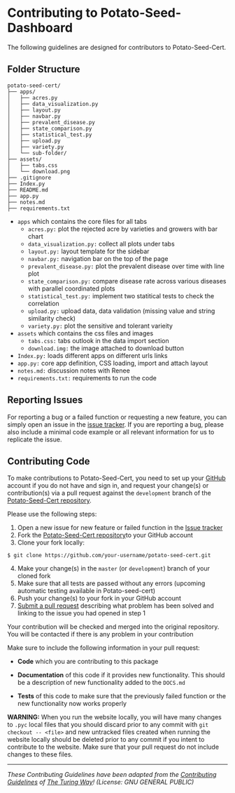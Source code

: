 # Contributing to Potato-Seed-Dashboard
The following guidelines are designed for contributors to Potato-Seed-Cert. 

## Folder Structure 
```
potato-seed-cert/                    
├── apps/                          
│   ├── acres.py                    
│   ├── data_visualization.py       
│   ├── layout.py                   
│   ├── navbar.py                   
│   ├── prevalent_disease.py        
│   ├── state_comparison.py         
│   ├── statistical_test.py         
│   ├── upload.py                   
│   ├── variety.py                  
│   └── sub-folder/   
├── assets/                  
│   ├── tabs.css                                
│   └── download.png
├── .gitignore
├── Index.py  
├── README.md                                                                  
├── app.py   
├── notes.md 
├── requirements.txt                

```

* ```apps``` which contains the core files for all tabs
    * ```acres.py:``` plot the rejected acre by varieties and growers with bar chart                   
    * ```data_visualization.py:``` collect all plots under tabs      
    * ```layout.py:``` layout template for the sidebar                 
    * ```navbar.py:``` navigation bar on the top of the page                   
    * ```prevalent_disease.py:``` plot the prevalent disease over time with line plot       
    * ```state_comparison.py:``` compare disease rate across various diseases with parallel coordinated plots     
    * ```statistical_test.py:``` implement two statitical tests to check the correlation         
    * ```upload.py:``` upload data, data validation (missing value and string similarity check)             
    * ```variety.py:``` plot the sensitive and tolerant varieity 
* ```assets``` which contains the css files and images
    * ```tabs.css:``` tabs outlook in the data import section
    * ```download.img:``` the image attached to download button
* ```Index.py:``` loads different apps on different urls links
* ```app.py:``` core app definition, CSS loading, import and attach layout
* ```notes.md:``` discussion notes with Renee
* ```requirements.txt:``` requirements to run the code

## Reporting Issues

For reporting a bug or a failed function or requesting a new feature, you can simply open an issue in the [issue tracker](https://github.com/solislemuslab/potato-seed-cert/issues). If you are reporting a bug, please also include a minimal code example or all relevant information for us to replicate the issue.

## Contributing Code

To make contributions to Potato-Seed-Cert, you need to set up your [GitHub](https://github.com) 
account if you do not have and sign in, and request your change(s) or contribution(s) via 
a pull request against the ``development``
branch of the [Potato-Seed-Cert repository](https://github.com/solislemuslab/potato-seed-cert). 

Please use the following steps:

1. Open a new issue for new feature or failed function in the [Issue tracker](https://github.com/solislemuslab/potato-seed-cert/issues)
2. Fork the [Potato-Seed-Cert repository](https://github.com/solislemuslab/potato-seed-cert)to your GitHub account
3. Clone your fork locally:
```
$ git clone https://github.com/your-username/potato-seed-cert.git
```   
4. Make your change(s) in the `master` (or `development`) branch of your cloned fork
5. Make sure that all tests are passed without any errors (upcoming automatic testing available in Potato-seed-cert)
6. Push your change(s) to your fork in your GitHub account
7. [Submit a pull request](https://github.com/solislemuslab/potato-seed-cert/pulls) describing what problem has been solved and linking to the issue you had opened in step 1

Your contribution will be checked and merged into the original repository. You will be contacted if there is any problem in your contribution

Make sure to include the following information in your pull request:

* **Code** which you are contributing to this package

* **Documentation** of this code if it provides new functionality. This should be a
  description of new functionality added to the `DOCS.md`

- **Tests** of this code to make sure that the previously failed function or the new functionality now works properly


**WARNING:** When you run the website locally, you will have many changes to `.pyc` local files that you should discard prior to any commit with `git checkout -- <file>` and new untracked files created when running the website locally should be deleted prior to any commit if you intent to contribute to the website. Make sure that your pull request do not include changes to these files.

---

_These Contributing Guidelines have been adapted from the [Contributing Guidelines](https://github.com/atomneb/AtomNeb-py/blob/master/CONTRIBUTING.md) of [The Turing Way](https://github.com/atomneb/AtomNeb-py)! (License: GNU GENERAL PUBLIC)_